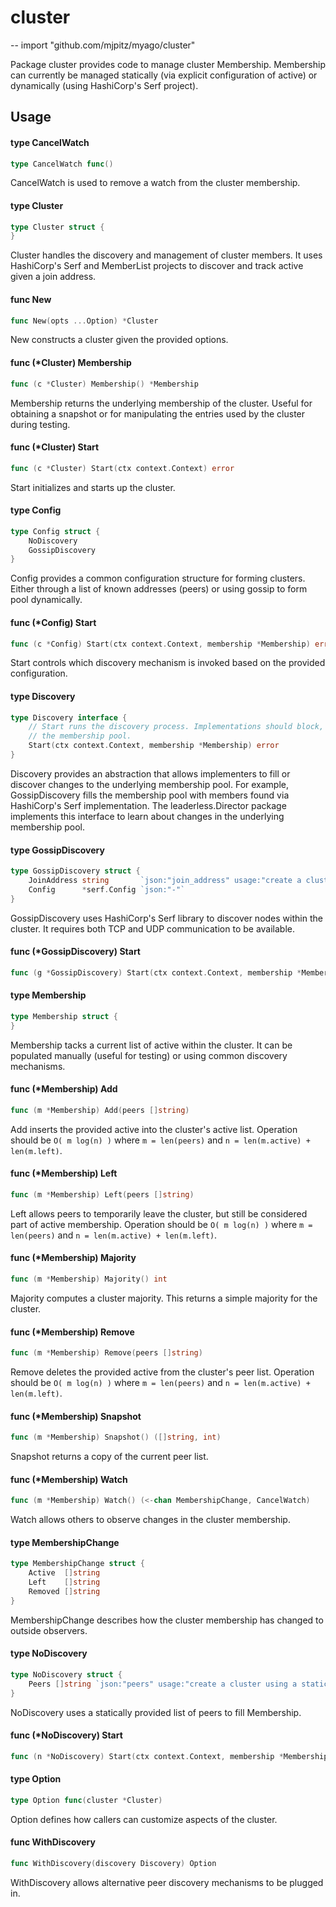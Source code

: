 # cluster
--
    import "github.com/mjpitz/myago/cluster"

Package cluster provides code to manage cluster Membership. Membership can
currently be managed statically (via explicit configuration of active) or
dynamically (using HashiCorp's Serf project).

## Usage

#### type CancelWatch

```go
type CancelWatch func()
```

CancelWatch is used to remove a watch from the cluster membership.

#### type Cluster

```go
type Cluster struct {
}
```

Cluster handles the discovery and management of cluster members. It uses
HashiCorp's Serf and MemberList projects to discover and track active given a
join address.

#### func  New

```go
func New(opts ...Option) *Cluster
```
New constructs a cluster given the provided options.

#### func (*Cluster) Membership

```go
func (c *Cluster) Membership() *Membership
```
Membership returns the underlying membership of the cluster. Useful for
obtaining a snapshot or for manipulating the entries used by the cluster during
testing.

#### func (*Cluster) Start

```go
func (c *Cluster) Start(ctx context.Context) error
```
Start initializes and starts up the cluster.

#### type Config

```go
type Config struct {
	NoDiscovery
	GossipDiscovery
}
```

Config provides a common configuration structure for forming clusters. Either
through a list of known addresses (peers) or using gossip to form pool
dynamically.

#### func (*Config) Start

```go
func (c *Config) Start(ctx context.Context, membership *Membership) error
```
Start controls which discovery mechanism is invoked based on the provided
configuration.

#### type Discovery

```go
type Discovery interface {
	// Start runs the discovery process. Implementations should block, regardless if they're filling or subscribing to
	// the membership pool.
	Start(ctx context.Context, membership *Membership) error
}
```

Discovery provides an abstraction that allows implementers to fill or discover
changes to the underlying membership pool. For example, GossipDiscovery fills
the membership pool with members found via HashiCorp's Serf implementation. The
leaderless.Director package implements this interface to learn about changes in
the underlying membership pool.

#### type GossipDiscovery

```go
type GossipDiscovery struct {
	JoinAddress string       `json:"join_address" usage:"create a cluster dynamically through a single join address"`
	Config      *serf.Config `json:"-"`
}
```

GossipDiscovery uses HashiCorp's Serf library to discover nodes within the
cluster. It requires both TCP and UDP communication to be available.

#### func (*GossipDiscovery) Start

```go
func (g *GossipDiscovery) Start(ctx context.Context, membership *Membership) error
```

#### type Membership

```go
type Membership struct {
}
```

Membership tacks a current list of active within the cluster. It can be
populated manually (useful for testing) or using common discovery mechanisms.

#### func (*Membership) Add

```go
func (m *Membership) Add(peers []string)
```
Add inserts the provided active into the cluster's active list. Operation should
be `O( m log(n) )` where `m = len(peers)` and `n = len(m.active) + len(m.left)`.

#### func (*Membership) Left

```go
func (m *Membership) Left(peers []string)
```
Left allows peers to temporarily leave the cluster, but still be considered part
of active membership. Operation should be `O( m log(n) )` where `m = len(peers)`
and `n = len(m.active) + len(m.left)`.

#### func (*Membership) Majority

```go
func (m *Membership) Majority() int
```
Majority computes a cluster majority. This returns a simple majority for the
cluster.

#### func (*Membership) Remove

```go
func (m *Membership) Remove(peers []string)
```
Remove deletes the provided active from the cluster's peer list. Operation
should be `O( m log(n) )` where `m = len(peers)` and `n = len(m.active) +
len(m.left)`.

#### func (*Membership) Snapshot

```go
func (m *Membership) Snapshot() ([]string, int)
```
Snapshot returns a copy of the current peer list.

#### func (*Membership) Watch

```go
func (m *Membership) Watch() (<-chan MembershipChange, CancelWatch)
```
Watch allows others to observe changes in the cluster membership.

#### type MembershipChange

```go
type MembershipChange struct {
	Active  []string
	Left    []string
	Removed []string
}
```

MembershipChange describes how the cluster membership has changed to outside
observers.

#### type NoDiscovery

```go
type NoDiscovery struct {
	Peers []string `json:"peers" usage:"create a cluster using a static list of addresses"`
}
```

NoDiscovery uses a statically provided list of peers to fill Membership.

#### func (*NoDiscovery) Start

```go
func (n *NoDiscovery) Start(ctx context.Context, membership *Membership) error
```

#### type Option

```go
type Option func(cluster *Cluster)
```

Option defines how callers can customize aspects of the cluster.

#### func  WithDiscovery

```go
func WithDiscovery(discovery Discovery) Option
```
WithDiscovery allows alternative peer discovery mechanisms to be plugged in.
